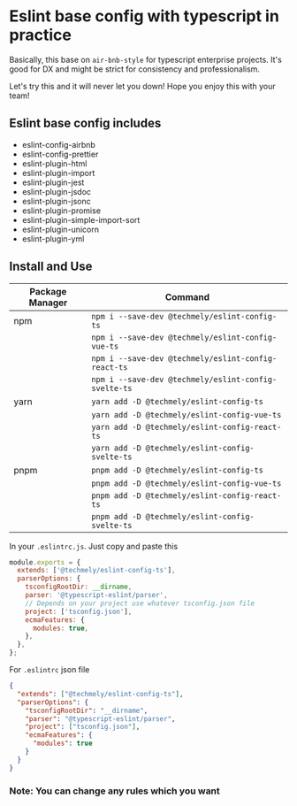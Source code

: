 # Eslint base config with typescript in practice

Basically, this base on `air-bnb-style` for typescript enterprise projects. It's good for DX and might be strict for consistency and professionalism.

Let's try this and it will never let you down! Hope you enjoy this with your team!

## Eslint base config includes

- eslint-config-airbnb
- eslint-config-prettier
- eslint-plugin-html
- eslint-plugin-import
- eslint-plugin-jest
- eslint-plugin-jsdoc
- eslint-plugin-jsonc
- eslint-plugin-promise
- eslint-plugin-simple-import-sort
- eslint-plugin-unicorn
- eslint-plugin-yml

## Install and Use

| Package Manager | Command                                              |
| --------------- | ---------------------------------------------------- |
| npm             | `npm i --save-dev @techmely/eslint-config-ts`        |
|                 | `npm i --save-dev @techmely/eslint-config-vue-ts`    |
|                 | `npm i --save-dev @techmely/eslint-config-react-ts`  |
|                 | `npm i --save-dev @techmely/eslint-config-svelte-ts` |
| yarn            | `yarn add -D @techmely/eslint-config-ts`             |
|                 | `yarn add -D @techmely/eslint-config-vue-ts`         |
|                 | `yarn add -D @techmely/eslint-config-react-ts`       |
|                 | `yarn add -D @techmely/eslint-config-svelte-ts`      |
| pnpm            | `pnpm add -D @techmely/eslint-config-ts`             |
|                 | `pnpm add -D @techmely/eslint-config-vue-ts`         |
|                 | `pnpm add -D @techmely/eslint-config-react-ts`       |
|                 | `pnpm add -D @techmely/eslint-config-svelte-ts`      |

In your `.eslintrc.js`. Just copy and paste this

```js
module.exports = {
  extends: ['@techmely/eslint-config-ts'],
  parserOptions: {
    tsconfigRootDir: __dirname,
    parser: '@typescript-eslint/parser',
    // Depends on your project use whatever tsconfig.json file
    project: ['tsconfig.json'],
    ecmaFeatures: {
      modules: true,
    },
  },
};
```

For `.eslintrc` json file

```json
{
  "extends": ["@techmely/eslint-config-ts"],
  "parserOptions": {
    "tsconfigRootDir": "__dirname",
    "parser": "@typescript-eslint/parser",
    "project": ["tsconfig.json"],
    "ecmaFeatures": {
      "modules": true
    }
  }
}
```

### Note: You can change any rules which you want
